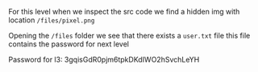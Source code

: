 For this level when we inspect the src code we find a hidden img with location `/files/pixel.png`

Opening the `/files` folder we see that there exists a `user.txt` file
this file contains the password for next level

Password for l3:
3gqisGdR0pjm6tpkDKdIWO2hSvchLeYH